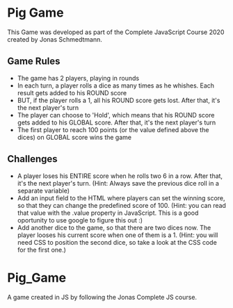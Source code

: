 # Pig Game

This Game was developed as part of the Complete JavaScript Course 2020 created by Jonas Schmedtmann.


## Game Rules

* The game has 2 players, playing in rounds
* In each turn, a player rolls a dice as many times as he whishes. Each result gets added to his ROUND score
* BUT, if the player rolls a 1, all his ROUND score gets lost. After that, it's the next player's turn
* The player can choose to 'Hold', which means that his ROUND score gets added to his GLOBAL score. After that, it's the next player's turn
* The first player to reach 100 points (or the value defined above the dices) on GLOBAL score wins the game

## Challenges

* A player loses his ENTIRE score when he rolls two 6 in a row. After that, it's the next player's turn. (Hint: Always save the previous dice roll in a separate variable)
* Add an input field to the HTML where players can set the winning score, so that they can change the predefined score of 100. (Hint: you can read that value with the .value property in JavaScript. This is a good oportunity to use google to figure this out :)
* Add another dice to the game, so that there are two dices now. The player looses his current score when one of them is a 1. (Hint: you will need CSS to position the second dice, so take a look at the CSS code for the first one.)

# Pig_Game
A game created in JS by following the Jonas Complete JS course.
